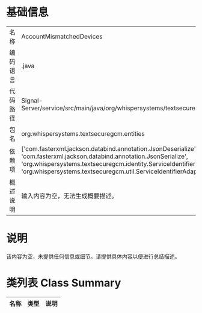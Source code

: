 # 基础信息

|      |      |
|------|------|
| 名称 | AccountMismatchedDevices |
| 编码语言 | .java |
| 代码路径 | Signal-Server/service/src/main/java/org/whispersystems/textsecuregcm/entities/AccountMismatchedDevices.java |
| 包名 | org.whispersystems.textsecuregcm.entities |
| 依赖项 | ['com.fasterxml.jackson.databind.annotation.JsonDeserialize', 'com.fasterxml.jackson.databind.annotation.JsonSerialize', 'org.whispersystems.textsecuregcm.identity.ServiceIdentifier', 'org.whispersystems.textsecuregcm.util.ServiceIdentifierAdapter'] |
| 概述说明 | 输入内容为空，无法生成概要描述。 |

# 说明

该内容为空，未提供任何信息或细节。请提供具体内容以便进行总结描述。

# 类列表 Class Summary

| 名称   | 类型  | 说明 |
|-------|------|-------------|





